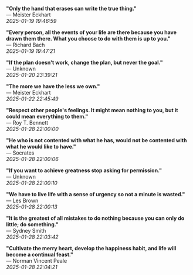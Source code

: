 **"Only the hand that erases can write the true thing."**  
— Meister Eckhart  
*2025-01-19 19:46:59*  

**"Every person, all the events of your life are there because you have drawn them there. What you choose to do with them is up to you."**  
— Richard Bach  
*2025-01-19 19:47:21*  

**"If the plan doesn't work, change the plan, but never the goal."**  
— Unknown  
*2025-01-20 23:39:21*  

**"The more we have the less we own."**  
— Meister Eckhart  
*2025-01-22 22:45:49*  

**"Respect other people's feelings. It might mean nothing to you, but it could mean everything to them."**  
— Roy T. Bennett  
*2025-01-28 22:00:00*  

**"He who is not contented with what he has, would not be contented with what he would like to have."**  
— Socrates  
*2025-01-28 22:00:06*  

**"If you want to achieve greatness stop asking for permission."**  
— Unknown  
*2025-01-28 22:00:10*  

**"We have to live life with a sense of urgency so not a minute is wasted."**  
— Les Brown  
*2025-01-28 22:00:13*  

**"It is the greatest of all mistakes to do nothing because you can only do little; do something."**  
— Sydney Smith  
*2025-01-28 22:03:42*  

**"Cultivate the merry heart, develop the happiness habit, and life will become a continual feast."**  
— Norman Vincent Peale  
*2025-01-28 22:04:21*  

